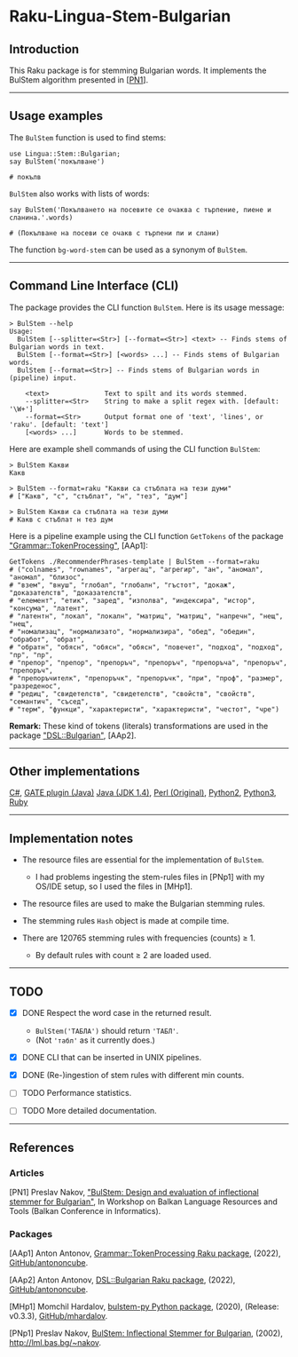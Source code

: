 # Raku-Lingua-Stem-Bulgarian

## Introduction

This Raku package is for stemming Bulgarian words. 
It implements the BulStem algorithm presented in 
[[PN1](http://lml.bas.bg/~nakov/bulstem/)].

-------

## Usage examples

The `BulStem` function is used to find stems:

```perl6
use Lingua::Stem::Bulgarian;
say BulStem('покълване')
```
```
# покълв
```

`BulStem` also works with lists of words:

```perl6
say BulStem('Покълването на посевите се очаква с търпение, пиене и сланина.'.words)
```
```
# (Покълване на посеви се очакв с търпени пи и слани)
```

The function `bg-word-stem` can be used as a synonym of `BulStem`.

-------

## Command Line Interface (CLI)

The package provides the CLI function `BulStem`. Here is its usage message:

```shell
> BulStem --help                                                   
Usage:
  BulStem [--splitter=<Str>] [--format=<Str>] <text> -- Finds stems of Bulgarian words in text.
  BulStem [--format=<Str>] [<words> ...] -- Finds stems of Bulgarian words.
  BulStem [--format=<Str>] -- Finds stems of Bulgarian words in (pipeline) input.
  
    <text>              Text to spilt and its words stemmed.
    --splitter=<Str>    String to make a split regex with. [default: '\W+']
    --format=<Str>      Output format one of 'text', 'lines', or 'raku'. [default: 'text']
    [<words> ...]       Words to be stemmed.
```

Here are example shell commands of using the CLI function `BulStem`:

```shell
> BulStem Какви
Какв
  
> BulStem --format=raku "Какви са стъблата на тези думи"
# ["Какв", "с", "стъблат", "н", "тез", "дум"]

> BulStem Какви са стъблата на тези думи 
# Какв с стъблат н тез дум
```

Here is a pipeline example using the CLI function `GetTokens` of the package 
["Grammar::TokenProcessing"](https://github.com/antononcube/Raku-Grammar-TokenProcessing),
[AAp1]:

```shell
GetTokens ./RecommenderPhrases-template | BulStem --format=raku
# ("colnames", "rownames", "агрегац", "агрегир", "ан", "аномал", "аномал", "близос", 
# "взем", "внуш", "глобал", "глобалн", "гъстот", "докаж", "доказателств", "доказателств",
# "елемент", "етик", "заред", "изполва", "индексира", "истор", "консума", "латент", 
# "латентн", "локал", "локалн", "матриц", "матриц", "напречн", "нещ", "нещ", 
# "номализац", "нормализато", "нормализира", "обед", "обедин", "обработ", "обрат", 
# "обратн", "обясн", "обясн", "обясн", "повечет", "подход", "подход", "пр", "пр", 
# "препор", "препор", "препоръч", "препоръч", "препоръча", "препоръч", "препоръч", 
# "препоръчителк", "препоръчк", "препоръчк", "при", "проф", "размер", "разреденос", 
# "редиц", "свидетелств", "свидетелств", "свойств", "свойств", "семантич", "съсед", 
# "терм", "функци", "характеристи", "характеристи", "честот", "чре")
```

**Remark:** These kind of tokens (literals) transformations are used in the package 
["DSL::Bulgarian"](https://github.com/antononcube/Raku-DSL-Bulgarian),
[AAp2].

-------

## Other implementations

[C#](https://github.com/tbmihailov/bulstem-cs),
[GATE plugin (Java)](https://gate.ac.uk/gate/plugins/Lang_Bulgarian/src/gate/bulstem/BulStemPR.java)
[Java (JDK 1.4)](http://lml.bas.bg/~nakov/bulstem/Stemmer.java),
[Perl (Original)](http://lml.bas.bg/~nakov/bulstem/apply_stem.pl),
[Python2](https://github.com/peio/PyBulStem),
[Python3](https://github.com/mhardalov/bulstem-py),
[Ruby](https://github.com/tbmihailov/bulstem)


-------

## Implementation notes

- The resource files are essential for the implementation of `BulStem`.

   - I had problems ingesting the stem-rules files in [PNp1] with my OS/IDE setup, 
     so I used the files in [MHp1].

- The resource files are used to make the Bulgarian stemming rules.

- The stemming rules `Hash` object is made at compile time.

- There are 120765 stemming rules with frequencies (counts) ≥ 1. 
   
   - By default rules with count ≥ 2 are loaded used.
   

-------

## TODO

- [X] DONE Respect the word case in the returned result. 

   - `BulStem('ТАБЛА')` should return `'ТАБЛ'`. 
   - (Not `'табл'` as it currently does.) 
   
- [X] DONE CLI that can be inserted in UNIX pipelines.

- [X] DONE (Re-)ingestion of stem rules with different min counts.

- [ ] TODO Performance statistics.

- [ ] TODO More detailed documentation.

-------

## References

### Articles

[PN1] Preslav Nakov, 
["BulStem: Design and evaluation of inflectional stemmer for Bulgarian"](http://lml.bas.bg/~nakov/bulstem/index.html), 
In Workshop on Balkan Language Resources and Tools (Balkan Conference in Informatics).

### Packages

[AAp1] Anton Antonov,
[Grammar::TokenProcessing Raku package](https://github.com/antononcube/Raku-Grammar-TokenProcessing),
(2022),
[GitHub/antononcube](https://github.com/antononcube).

[AAp2] Anton Antonov,
[DSL::Bulgarian Raku package](https://github.com/antononcube/Raku-DSL-Bulgarian),
(2022),
[GitHub/antononcube](https://github.com/antononcube).

[MHp1] Momchil Hardalov,
[bulstem-py Python package](https://github.com/mhardalov/bulstem-py),
(2020), (Release: v0.3.3),
[GitHub/mhardalov](https://github.com/mhardalov).

[PNp1] Preslav Nakov,
[BulStem: Inflectional Stemmer for Bulgarian](http://lml.bas.bg/~nakov/bulstem/index.html),
(2002),
http://lml.bas.bg/~nakov.
